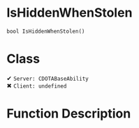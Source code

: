 # IsHiddenWhenStolen
```
bool IsHiddenWhenStolen()
```
# Class
✔ `Server: CDOTABaseAbility`  
✖ `Client: undefined`  

# Function Description

